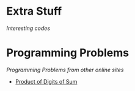 # Extra Stuff
*Interesting codes*


# Programming Problems
*Programming Problems from other online sites*  

* [Product of Digits of Sum](https://edabit.com/challenge/HrQoXJYqpYZ2Rqvtb)
